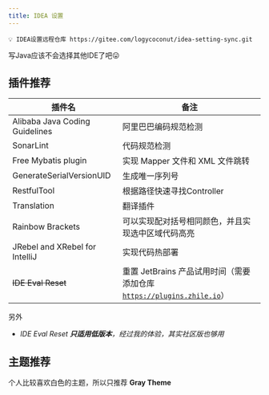 ```yaml
---
title: IDEA 设置
---
```


```
💡 IDEA设置远程仓库 https://gitee.com/logycoconut/idea-setting-sync.git
```

写Java应该不会选择其他IDE了吧😛

## 插件推荐

| 插件名                            | 备注                                                                                  |
| ------------------------------ | ----------------------------------------------------------------------------------- |
| Alibaba Java Coding Guidelines | 阿里巴巴编码规范检测                                                                          |
| SonarLint                      | 代码规范检测                                                                              |
| Free Mybatis plugin            | 实现 Mapper 文件和 XML 文件跳转                                                              |
| GenerateSerialVersionUID       | 生成唯一序列号                                                                             |
| RestfulTool                    | 根据路径快速寻找Controller                                                                  |
| Translation                    | 翻译插件                                                                                |
| Rainbow Brackets               | 可以实现配对括号相同颜色，并且实现选中区域代码高亮                                                           |
| JRebel and XRebel for IntelliJ | 实现代码热部署                                                                             |
| ~~IDE Eval Reset~~             | 重置 JetBrains 产品试用时间（需要添加仓库 [`https://plugins.zhile.io`](https://plugins.zhile.io/)） |

另外

- *IDE Eval Reset **只适用低版本**，经过我的体验，其实社区版也够用*

## 主题推荐

个人比较喜欢白色的主题，所以只推荐 **Gray Theme**
